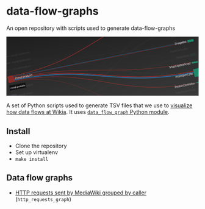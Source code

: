 # data-flow-graphs
An open repository with scripts used to generate data-flow-graphs

![](https://raw.githubusercontent.com/macbre/data-flow-graph/master/docs/data-flow-example.png)

A set of Python scripts used to generate TSV files that we use to [visualize how data flows at Wikia](https://github.com/macbre/data-flow-graph). It uses [`data_flow_graph` Python module](https://pypi.python.org/pypi/data_flow_graph).

## Install

* Clone the repository
* Set up virtualenv
* `make install`

## Data flow graphs

* [HTTP requests sent by MediaWiki grouped by caller](https://macbre.github.io/data-flow-graph/gist.html#3ac2c20a4e059ab263c4c92507d18e26) (`http_requests_graph`)
